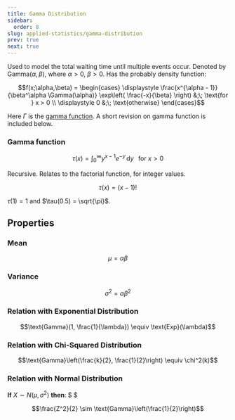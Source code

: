 ```yaml
---
title: Gamma Distribution
sidebar:
  order: 8
slug: applied-statistics/gamma-distribution
prev: true
next: true
---
```


Used to model the total waiting time until multiple events occur. Denoted by $\text{Gamma}(\alpha, \beta)$, where $\alpha > 0$, $\beta > 0$. Has the probably density function:

```math
f(x;\alpha,\beta) = \begin{cases}
\displaystyle \frac{x^{\alpha - 1}}{\beta^\alpha \Gamma(\alpha)} \exp\left( \frac{-x}{\beta} \right) &;\; \text{for } x > 0 \\
\displaystyle 0 &;\; \text{otherwise}
\end{cases}
```

Here $\Gamma$ is the [gamma function](https://s1.sahithyan.dev/mathematics/riemann-integration/gamma-function). A short revision on gamma function is included below.

### Gamma function

```math
\tau(x) = \int_0^\infty y^{x - 1} e^{-y} \, \text{d}y \;\;\; \text{for } x > 0
```

Recursive. Relates to the factorial function, for integer values.

```math
\tau(x) = (x - 1)!
```

$\tau(1) = 1$ and $\tau(0.5) = \sqrt{\pi}$.

## Properties
### Mean

```math
\mu = \alpha \beta
```

### Variance

```math
\sigma^2 = \alpha \beta^2
```

### Relation with Exponential Distribution

```math
\text{Gamma}(1, \frac{1}{\lambda}) \equiv \text{Exp}(\lambda)
```

### Relation with Chi-Squared Distribution

```math
\text{Gamma}\left(\frac{k}{2}, \frac{1}{2}\right) \equiv \chi^2(k)
```

### Relation with Normal Distribution

**If** $X \sim N(\mu, \sigma^2)$ **then**: $ $

```math
\frac{Z^2}{2} \sim \text{Gamma}\left(\frac{1}{2}\right)
```
